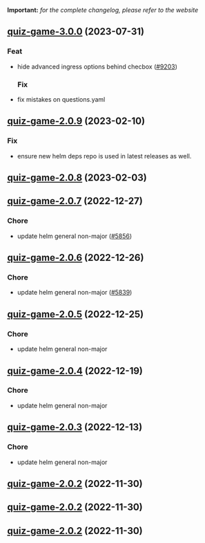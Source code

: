 **Important:**
*for the complete changelog, please refer to the website*










## [quiz-game-3.0.0](https://github.com/truecharts/charts/compare/quiz-game-2.0.9...quiz-game-3.0.0) (2023-07-31)

### Feat

- hide advanced ingress options behind checbox ([#9203](https://github.com/truecharts/charts/issues/9203))
  
  ### Fix

- fix mistakes on questions.yaml
  
  


## [quiz-game-2.0.9](https://github.com/truecharts/charts/compare/quiz-game-2.0.8...quiz-game-2.0.9) (2023-02-10)

### Fix

- ensure new helm deps repo is used in latest releases as well.
  
  


## [quiz-game-2.0.8](https://github.com/truecharts/charts/compare/quiz-game-2.0.7...quiz-game-2.0.8) (2023-02-03)




## [quiz-game-2.0.7](https://github.com/truecharts/charts/compare/quiz-game-2.0.6...quiz-game-2.0.7) (2022-12-27)

### Chore

- update helm general non-major ([#5856](https://github.com/truecharts/charts/issues/5856))
  
  


## [quiz-game-2.0.6](https://github.com/truecharts/charts/compare/quiz-game-2.0.5...quiz-game-2.0.6) (2022-12-26)

### Chore

- update helm general non-major ([#5839](https://github.com/truecharts/charts/issues/5839))
  
  


## [quiz-game-2.0.5](https://github.com/truecharts/charts/compare/quiz-game-2.0.4...quiz-game-2.0.5) (2022-12-25)

### Chore

- update helm general non-major
  
  


## [quiz-game-2.0.4](https://github.com/truecharts/charts/compare/quiz-game-2.0.3...quiz-game-2.0.4) (2022-12-19)

### Chore

- update helm general non-major
  
  


## [quiz-game-2.0.3](https://github.com/truecharts/charts/compare/quiz-game-2.0.2...quiz-game-2.0.3) (2022-12-13)

### Chore

- update helm general non-major
  
  


## [quiz-game-2.0.2](https://github.com/truecharts/charts/compare/quiz-game-2.0.1...quiz-game-2.0.2) (2022-11-30)




## [quiz-game-2.0.2](https://github.com/truecharts/charts/compare/quiz-game-2.0.1...quiz-game-2.0.2) (2022-11-30)




## [quiz-game-2.0.2](https://github.com/truecharts/charts/compare/quiz-game-2.0.1...quiz-game-2.0.2) (2022-11-30)




